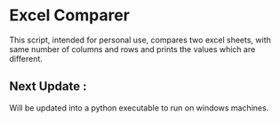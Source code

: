 # Excel Comparer

This script, intended for personal use, compares two excel sheets, with same number of columns and rows and prints the values which are different. 


## Next Update : 

Will be updated into a python executable to run on windows machines. 
